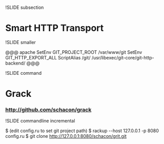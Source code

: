 !SLIDE subsection

# Smart HTTP Transport #

!SLIDE smaller

@@@ apache
	SetEnv GIT_PROJECT_ROOT /var/www/git
	SetEnv GIT_HTTP_EXPORT_ALL
	ScriptAlias /git/ /usr/libexec/git-core/git-http-backend/
@@@

!SLIDE command

# Grack #

### http://github.com/schacon/grack ###

!SLIDE commandline incremental

$ (edit config.ru to set git project path)
$ rackup --host 127.0.0.1 -p 8080 config.ru
$ git clone http://127.0.0.1:8080/schacon/grit.git